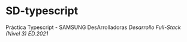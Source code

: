 # SD-typescript

Práctica Typescript - SAMSUNG DesArrolladoras
*Desarrollo Full-Stack (Nivel 3) ED.2021*
